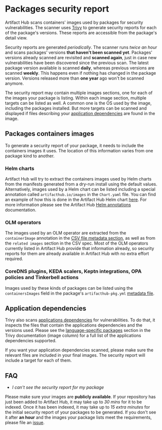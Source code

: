 # Packages security report

Artifact Hub scans containers' images used by packages for security vulnerabilities. The scanner uses [Trivy](https://github.com/aquasecurity/trivy) to generate security reports for each of the package's versions. These reports are accessible from the package's detail view.

Security reports are generated *periodically*. The scanner runs *twice an hour* and scans packages' versions **that haven't been scanned yet**. Packages' versions already scanned are revisited and **scanned again**, just in case new vulnerabilities have been discovered since the previous scan. The latest package version available is scanned **daily**, whereas previous versions are scanned **weekly**. This happens even if nothing has changed in the package version. Versions released more than **one year** ago won't be scanned anymore.

The security report may contain multiple images sections, one for each of the images your package is listing. Within each image section, multiple targets can be listed as well. A common one is the OS used by the image, including the packages installed. But more targets can be scanned and displayed if files describing your [application dependencies](#application-dependencies) are found in the image.

## Packages containers images

To generate a security report of your package, it needs to include the containers images it uses. The location of this information varies from one package kind to another.

### Helm charts

Artifact Hub will try to extract the containers images used by Helm charts from the manifests generated from a dry-run install using the default values. Alternatively, images used by a Helm chart can be listed including a special annotation called `artifacthub.io/images` in the `Chart.yaml` file. You can find an example of how this is done in the Artifact Hub Helm chart [here](https://github.com/artifacthub/hub/blob/a3ffcb7cee0aa3923c3e4cf9bcf8ac0f2f437a2b/charts/artifact-hub/Chart.yaml#L25-L34). For more information please see the Artifact Hub [Helm annotations](https://github.com/artifacthub/hub/blob/master/docs/helm_annotations.md) documentation.

### OLM operators

The images used by an OLM operator are extracted from the `containerImage` annotation in the [CSV file metadata section](https://github.com/operator-framework/community-operators/blob/master/docs/packaging-required-fields.md), as well as from the `related images` section in the CSV spec. Most of the OLM operators currently listed in Artifact Hub provide that information already, so security reports for them are already available in Artifact Hub with no extra effort required.

### CoreDNS plugins, KEDA scalers, Keptn integrations, OPA policies and Tinkerbell actions

Images used by these kinds of packages can be listed using the `containersImages` field in the package's `artifacthub-pkg.yml` [metadata file](https://github.com/artifacthub/hub/blob/master/docs/metadata/artifacthub-pkg.yml).

## Application dependencies

Trivy also scans [applications dependencies](https://aquasecurity.github.io/trivy/v0.27.1/vulnerability/detection/language/) for vulnerabilities. To do that, it inspects the files that contain the applications dependencies and the versions used. Please see the [language-specific packages](https://aquasecurity.github.io/trivy/v0.27.1/vulnerability/detection/language/) section in the Trivy documentation (image column) for a full list of the applications dependencies supported.

If you want your application dependencies scanned, please make sure the relevant files are included in your final images. The security report will include a target for each of them.

## FAQ

- *I can't see the security report for my package*

Please make sure your images are **publicly available**. If your repository has just been added to Artifact Hub, it may take up to *30 mins* for it to be indexed. Once it has been indexed, it may take up to *15 extra minutes* for the initial security report of your packages to be generated. If you don't see it after **an hour** and the images your package lists meet the requirements, please file an [issue](https://github.com/artifacthub/hub/issues).
